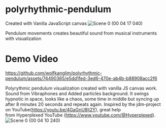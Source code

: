 # polyrhythmic-pendulum


Created with Vanilla JavaScript canvas
![Scene 0 (00 04 17 040)](https://github.com/wolfkanglim/polyrhythmic-pendulum/assets/74490365/b9afa0c4-0859-4ca2-a101-6d1ea6ce68ec)

Pendulum movements creates beautiful sound from musical instruments with visualization 

# Demo Video

https://github.com/wolfkanglim/polyrhythmic-pendulum/assets/74490365/e5dd1fed-3ed6-470e-ab4b-b88908acc2f6


Polyrythmic pendulum visualization created with vanilla JS canvas work.
Sound from Vibraphones and Added particles background.
It swings hypnotic in space, looks like a chaos, some time in middle but syncing up after 8 minutes 20 seconds and repeats again.
Inspired by the jdm-project on YouTube(https://youtu.be/4GaGnU8Ij2Y), great help from Hyperplexed YouTube (https://www.youtube.com/@Hyperplexed).
![Scene 0 (00 04 10 240)](https://github.com/wolfkanglim/polyrhythmic-pendulum/assets/74490365/b1ca9398-0bf6-422b-90be-828b5bbc6c5a)

